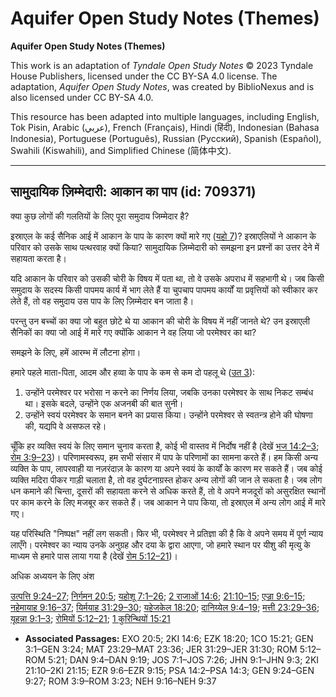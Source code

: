 # Aquifer Open Study Notes (Themes)

**Aquifer Open Study Notes (Themes)**

This work is an adaptation of *Tyndale Open Study Notes* © 2023 Tyndale House Publishers, licensed under the CC BY\-SA 4\.0 license. The adaptation, *Aquifer Open Study Notes*, was created by BiblioNexus and is also licensed under CC BY\-SA 4\.0\.

This resource has been adapted into multiple languages, including English, Tok Pisin, Arabic (عربي), French (Français), Hindi (हिंदी), Indonesian (Bahasa Indonesia), Portuguese (Português), Russian (Русский), Spanish (Español), Swahili (Kiswahili), and Simplified Chinese (简体中文).



--------------------------------

## सामुदायिक ज़िम्मेदारी: आकान का पाप (id: 709371)

क्या कुछ लोगों की गलतियों के लिए पूरा समुदाय जिम्मेदार है?

इस्राएल के कई सैनिक आई में आकान के पाप के कारण क्यों मारे गए ([यहो 7](https://ref.ly/Josh7:1-Josh7:26))? इस्राएलियों ने आकान के परिवार को उसके साथ पत्थरवाह क्यों किया? सामुदायिक ज़िम्मेदारी को समझना इन प्रश्नों का उत्तर देने में सहायता करता है।

यदि आकान के परिवार को उसकी चोरी के विषय में पता था, तो वे उसके अपराध में सहभागी थे। जब किसी समुदाय के सदस्य किसी पापमय कार्य में भाग लेते हैं या चुपचाप पापमय कार्यों या प्रवृत्तियों को स्वीकार कर लेते हैं, तो वह समुदाय उस पाप के लिए ज़िम्मेदार बन जाता है।

परन्तु उन बच्चों का क्या जो बहुत छोटे थे या आकान की चोरी के विषय में नहीं जानते थे? उन इस्राएली सैनिकों का क्या जो आई में मारे गए क्योंकि आकान ने वह लिया जो परमेश्वर का था?

समझने के लिए, हमें आरम्भ में लौटना होगा।

हमारे पहले माता\-पिता, आदम और हव्वा के पाप के कम से कम दो पहलू थे ([उत 3](https://ref.ly/Gen3:1-Gen3:24)):

1. उन्होंने परमेश्वर पर भरोसा न करने का निर्णय लिया, जबकि उनका परमेश्वर के साथ निकट सम्बंध था। इसके बदले, उन्होंने एक अजनबी की बात सुनी।
2. उन्होंने स्वयं परमेश्वर के समान बनने का प्रयास किया। उन्होंने परमेश्वर से स्वतन्त्र होने की घोषणा की, यद्यपि वे असफल रहे।

चूँकि हर व्यक्ति स्वयं के लिए समान चुनाव करता है, कोई भी वास्तव में निर्दोष नहीं है (देखें [भज 14:2–3](https://ref.ly/Ps14:2-Ps14:3); [रोम 3:9–23](https://ref.ly/Rom3:9-Rom3:23))। परिणामस्वरूप, हम सभी संसार में पाप के परिणामों का सामना करते हैं। हम किसी अन्य व्यक्ति के पाप, लापरवाही या नज़रंदाज़ के कारण या अपने स्वयं के कार्यों के कारण मर सकते हैं। जब कोई व्यक्ति मदिरा पीकर गाड़ी चलाता है, तो वह दुर्घटनाग्रस्त होकर अन्य लोगों की जान ले सकता है। जब लोग धन कमाने की चिन्ता, दूसरों की सहायता करने से अधिक करते हैं, तो वे अपने मजदूरों को असुरक्षित स्थानों पर काम करने के लिए मजबूर कर सकते हैं। जब आकान ने पाप किया, तो इस्राएल में अन्य लोग आई में मारे गए।

यह परिस्थिति "निष्पक्ष" नहीं लग सकती। फिर भी, परमेश्वर ने प्रतिज्ञा की है कि वे अपने समय में पूर्ण न्याय लाएँगे। परमेश्वर का न्याय उनके अनुग्रह और दया के द्वारा आएगा, जो हमारे स्थान पर यीशु की मृत्यु के माध्यम से हमारे पास लाया गया है (देखें [रोम 5:12–21](https://ref.ly/Rom5:12-Rom5:21))।

अधिक अध्ययन के लिए अंश

[उत्पत्ति 9:24–27](https://ref.ly/Gen9:24-Gen9:27); [निर्गमन 20:5](https://ref.ly/Exod20:5); [यहोशू 7:1–26](https://ref.ly/Josh7:1-Josh7:26); [2 राजाओं 14:6](https://ref.ly/2Kgs14:6); [21:10–15](https://ref.ly/2Kgs21:10-2Kgs21:15); [एज्रा 9:6–15](https://ref.ly/Ezra9:6-Ezra9:15); [नहेमायाह 9:16–37](https://ref.ly/Neh9:16-Neh9:37); [यिर्मयाह 31:29–30](https://ref.ly/Jer31:29-Jer31:30); [यहेजकेल 18:20](https://ref.ly/Ezek18:20); [दानिय्येल 9:4–19](https://ref.ly/Dan9:4-Dan9:19); [मत्ती 23:29–36](https://ref.ly/Matt23:29-Matt23:36); [यूहन्ना 9:1–3](https://ref.ly/John9:1-John9:3); [रोमियों 5:12–21](https://ref.ly/Rom5:12-Rom5:21); [1 कुरिन्थियों 15:21](https://ref.ly/1Cor15:21)

* **Associated Passages:** EXO 20:5; 2KI 14:6; EZK 18:20; 1CO 15:21; GEN 3:1–GEN 3:24; MAT 23:29–MAT 23:36; JER 31:29–JER 31:30; ROM 5:12–ROM 5:21; DAN 9:4–DAN 9:19; JOS 7:1–JOS 7:26; JHN 9:1–JHN 9:3; 2KI 21:10–2KI 21:15; EZR 9:6–EZR 9:15; PSA 14:2–PSA 14:3; GEN 9:24–GEN 9:27; ROM 3:9–ROM 3:23; NEH 9:16–NEH 9:37

